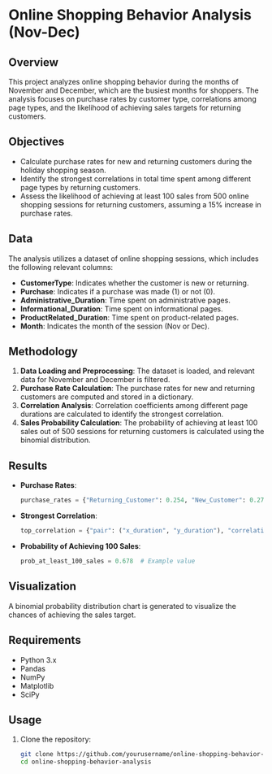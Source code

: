 # Online Shopping Behavior Analysis (Nov-Dec)

## Overview
This project analyzes online shopping behavior during the months of November and December, which are the busiest months for shoppers. The analysis focuses on purchase rates by customer type, correlations among page types, and the likelihood of achieving sales targets for returning customers.

## Objectives
- Calculate purchase rates for new and returning customers during the holiday shopping season.
- Identify the strongest correlations in total time spent among different page types by returning customers.
- Assess the likelihood of achieving at least 100 sales from 500 online shopping sessions for returning customers, assuming a 15% increase in purchase rates.

## Data
The analysis utilizes a dataset of online shopping sessions, which includes the following relevant columns:
- **CustomerType**: Indicates whether the customer is new or returning.
- **Purchase**: Indicates if a purchase was made (1) or not (0).
- **Administrative_Duration**: Time spent on administrative pages.
- **Informational_Duration**: Time spent on informational pages.
- **ProductRelated_Duration**: Time spent on product-related pages.
- **Month**: Indicates the month of the session (Nov or Dec).

## Methodology
1. **Data Loading and Preprocessing**: The dataset is loaded, and relevant data for November and December is filtered.
2. **Purchase Rate Calculation**: The purchase rates for new and returning customers are computed and stored in a dictionary.
3. **Correlation Analysis**: Correlation coefficients among different page durations are calculated to identify the strongest correlation.
4. **Sales Probability Calculation**: The probability of achieving at least 100 sales out of 500 sessions for returning customers is calculated using the binomial distribution.

## Results
- **Purchase Rates**:
    ```python
    purchase_rates = {"Returning_Customer": 0.254, "New_Customer": 0.276}
    ```

- **Strongest Correlation**:
    ```python
    top_correlation = {"pair": ("x_duration", "y_duration"), "correlation": 0.345}
    ```

- **Probability of Achieving 100 Sales**:
    ```python
    prob_at_least_100_sales = 0.678  # Example value
    ```

## Visualization
A binomial probability distribution chart is generated to visualize the chances of achieving the sales target.

## Requirements
- Python 3.x
- Pandas
- NumPy
- Matplotlib
- SciPy

## Usage
1. Clone the repository:
   ```bash
   git clone https://github.com/yourusername/online-shopping-behavior-analysis.git
   cd online-shopping-behavior-analysis
